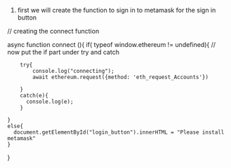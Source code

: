 1. first we will create the function to sign in to metamask for the sign in button



// creating the connect function

async function connect (){
    if( typeof window.ethereum != undefined){
        // now put the if part under try and catch

        try{
            console.log("connecting");
            await ethereum.request({method: 'eth_request_Accounts'})

        }
        catch(e){
          console.log(e);
        }

    }
    else{
      document.getElementById("login_button").innerHTML = "Please install metamask"
    }
}